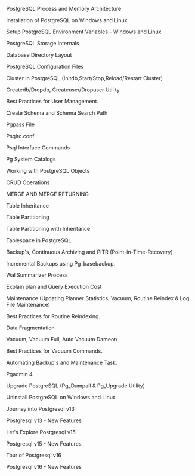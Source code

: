 PostgreSQL Process and Memory Architecture



Installation of PostgreSQL on Windows and Linux



Setup PostgreSQL Environment Variables - Windows and Linux



PostgreSQL Storage Internals



Database Directory Layout



PostgreSQL Configuration Files



Cluster in PostgreSQL (Initdb,Start/Stop,Reload/Restart Cluster)



Createdb/Dropdb, Createuser/Dropuser Utility



Best Practices for User Management.



Create Schema and Schema Search Path



Pgpass File



Psqlrc.conf



Psql Interface Commands



Pg System Catalogs



Working with PostgreSQL Objects



CRUD Operations



MERGE AND MERGE RETURNING



Table Inheritance



Table Partitioning



Table Partitioning with Inheritance



Tablespace in PostgreSQL



Backup's, Continuous Archiving and PITR (Point-in-Time-Recovery)



Incremental Backups using Pg_basebackup.



Wal Summarizer Process



Explain plan and Query Execution Cost



Maintenance (Updating Planner Statistics, Vacuum, Routine Reindex & Log File Maintenance)



Best Practices for Routine Reindexing.



Data Fragmentation



Vacuum, Vacuum Full, Auto Vacuum Dameon



Best Practices for Vacuum Commands.



Automating Backup's and Maintenance Task.



Pgadmin 4



Upgrade PostgreSQL (Pg_Dumpall & Pg_Upgrade Utility)



Uninstall PostgreSQL on Windows and Linux



Journey into Postgresql v13



Postgresql v13 - New Features



Let's Explore Postgresql v15



Postgresql v15 - New Features



Tour of Postgresql v16



Postgresql v16 - New Features
